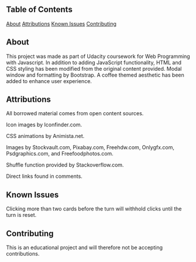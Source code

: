 ## Table of Contents
 

 [About](#about)
 [Attributions](#attributions)
 [Known Issues](#knownissues)
 [Contributing](#contributing)
 

 ## About 
 
This project was made as part of Udacity coursework for Web Programming with Javascript. In addition to adding JavaScript functionality, HTML and CSS styling has been modified from the original content provided. Modal window and formatting by Bootstrap. A coffee themed aesthetic has been added to enhance user experience. 
 
## Attributions
 
All borrowed material comes from open content sources. 
 

Icon images by Iconfinder.com.

CSS animations by Animista.net.

Images by Stockvault.com, Pixabay.com, Freehdw.com, Onlygfx.com, Psdgraphics.com, and Freefoodphotos.com.

Shuffle function provided by Stackoverflow.com.
 
Direct links found in comments.

## Known Issues

Clicking more than two cards before the turn will withhold clicks until the turn is reset. 

## Contributing
 
This is an educational project and will therefore not be accepting contributions.

